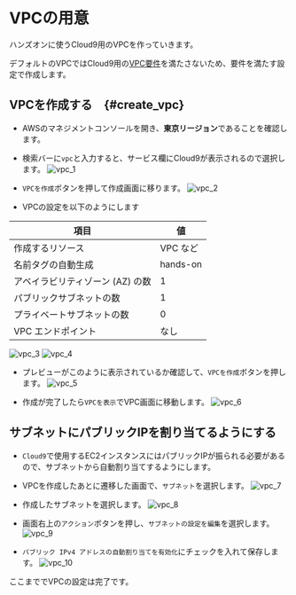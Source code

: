 # VPCの用意
ハンズオンに使うCloud9用のVPCを作っていきます。

デフォルトのVPCではCloud9用の[VPC要件](https://docs.aws.amazon.com/ja_jp/cloud9/latest/user-guide/vpc-settings.html)を満たさないため、要件を満たす設定で作成します。

## VPCを作成する　{#create_vpc}
- AWSのマネジメントコンソールを開き、**東京リージョン**であることを確認します。
- 検索バーに`vpc`と入力すると、サービス欄にCloud9が表示されるので選択します。
![vpc_1](./img/vpc_1.png)

- `VPCを作成`ボタンを押して作成画面に移ります。
![vpc_2](./img/vpc_2.png)

- VPCの設定を以下のようにします

|項目|値|
|--|--|
|作成するリソース|VPC など|
|名前タグの自動生成|hands-on|
|アベイラビリティゾーン (AZ) の数 |1|
|パブリックサブネットの数|1|
|プライベートサブネットの数|0|
|VPC エンドポイント|なし|

![vpc_3](./img/vpc_3.png)
![vpc_4](./img/vpc_4.png)

- プレビューがこのように表示されているか確認して、`VPCを作成`ボタンを押します。
![vpc_5](./img/vpc_5.png)


- 作成が完了したら`VPCを表示`でVPC画面に移動します。
![vpc_6](./img/vpc_6.png)

## サブネットにパブリックIPを割り当てるようにする
- `Cloud9`で使用するEC2インスタンスにはパブリックIPが振られる必要があるので、サブネットから自動割り当てするようにします。
- VPCを作成したあとに遷移した画面で、`サブネット`を選択します。
![vpc_7](./img/vpc_7.png)

- 作成したサブネットを選択します。
![vpc_8](./img/vpc_8.png)

- 画面右上の`アクション`ボタンを押し、`サブネットの設定を編集`を選択します。
![vpc_9](./img/vpc_9.png)

- `パブリック IPv4 アドレスの自動割り当てを有効化`にチェックを入れて保存します。
![vpc_10](./img/vpc_10.png)


ここまででVPCの設定は完了です。